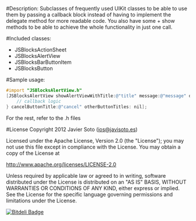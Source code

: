 #Description:
Subclasses of frequently used UIKit classes to be able to use them by passing a callback block instead of having to implement the delegate method for more readable code.
You also have some + show methods to be able to achieve the whole functionality in just one call.

#Included classes:
+ JSBlocksActionSheet
+ JSBlocksAlertView
+ JSBlocksBarButtonItem
+ JSBlocksButton

#Sample usage:
```objective-c
#import "JSBlocksAlertView.h"
[JSBlocksAlertView showAlertViewWithTitle:@"title" message:@"message" dismissedCallback:^(JSBlocksAlertView *alertView, int buttonIndex) {
	// callback logic
} cancelButtonTitle:@"cancel" otherButtonTitles: nil];
```

For the rest, refer to the .h files

#License
Copyright 2012 Javier Soto (ios@javisoto.es)

Licensed under the Apache License, Version 2.0 (the "License"); you may not use this file except in compliance with the License. You may obtain a copy of the License at

http://www.apache.org/licenses/LICENSE-2.0

Unless required by applicable law or agreed to in writing, software distributed under the License is distributed on an "AS IS" BASIS, WITHOUT WARRANTIES OR CONDITIONS OF ANY KIND, either express or implied. See the License for the specific language governing permissions and limitations under the License.

[![Bitdeli Badge](https://d2weczhvl823v0.cloudfront.net/JaviSoto/block-based-uikit-classes/trend.png)](https://bitdeli.com/free "Bitdeli Badge")

